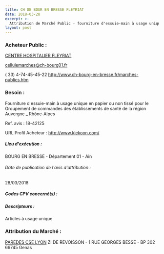 ```yaml
---
title: CH DE BOUR EN BRESSE FLEYRIAT
date: 2018-03-28
excerpt: >-
  Attribution de Marché Public - fourniture d'essuie-main à usage unique en papier ou non tissé pour le groupement de commandes des établissements de santé de la région auvergne _ rhône-alpes
layout: post
---
```


### Acheteur Public : 
<a href="/acheteur-138/siren-260100045"> CENTRE HOSPITALIER FLEYRIAT</a><br/>



cellulemarches@ch-bourg01.fr

( 33) 4-74-45-45-22
http://www.ch-bourg-en-bresse.fr/marches-publics.htm
### Besoin :

Fourniture d essuie-main à usage unique en papier ou non tissé pour le Groupement de commandes des établissements de santé de la région Auvergne _ Rhône-Alpes

Ref. avis : 18-42125

URL Profil Acheteur : http://www.klekoon.com/

##### Lieu d'exécution :

BOURG EN BRESSE - Département 01 - Ain

###### Date de publication de l'avis d'attribution : 
28/03/2018

##### Codes CPV concerné(s) :

##### Descripteurs :
Articles à usage unique <br/>

### Attribution du Marché :
<a href="/entreprise-556/siren-407995505"> PAREDES CSE LYON</a>    ZI DE REVOISSON - 1 RUE GEORGES BESSE - BP 302 69745 Genas <br/>
